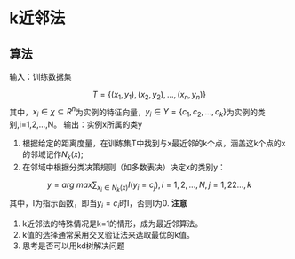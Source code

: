 ﻿# k近邻法
## 算法
输入：训练数据集

$$T=\{(x_1,y_1),(x_2,y_2),...,(x_n,y_n)\}$$
其中，$x_i\in \chi\subseteq R^n$为实例的特征向量，$y_i \in \Upsilon =\{c_1,c_2,...,c_k\}$为实例的类别,i=1,2,...,N。
输出：实例x所属的类y
1. 根据给定的距离度量，在训练集T中找到与x最近邻的k个点，涵盖这k个点的x的邻域记作$N_k(x)$;
2. 在邻域中根据分类决策规则（如多数表决）决定x的类别y：


$$y=arg~max\sum_{x_i \in N_k(x)}I(y_i=c_j),i=1,2,...,N,j=1,22...,k$$
其中，I为指示函数，即当$y_i=c_i$时I，否则I为0.
**注意** 
1. k近邻法的特殊情况是k=1的情形，成为最近邻算法。
2. k值的选择通常采用交叉验证法来选取最优的k值。
3. 思考是否可以用kd树解决问题